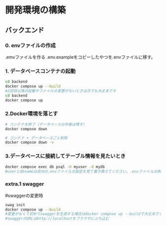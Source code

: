 # 開発環境の構築
## バックエンド
### 0. envファイルの作成
.emvファイルを作る
.env.exampleをコピーしたやつを.envファイルに移す。
### 1. データベースコンテナの起動
```bash
cd backend
docker compose up --build
#2回目以降の起動やファイルの変更がないときは次でも大丈夫です
cd backend
docker compose up
```
### 2.Docker環境を落とす
```bash
# コンテナを終了（データベースの中身は残す）
docker compose down

# コンテナ + データベースごと削除
docker compose down -v
```

### 3.データベースに接続してテーブル情報を見たいとき
```bash
docker compose exec db psql -U myuser -d mydb
#userとdbnameは自分の.envファイルの設定を見て書き換えてください。.envファイルの例は.env.exampleにあります。
```
### extra.1 swagger
#swaggerの変更時
```bash
swag init
docker compose up --build
#変更がなくて初めてswaggerを生成する場合はdocker compose up --buildで大丈夫です。
#swaggerのURLはhttp://localhostをブラウザにぶち込む
